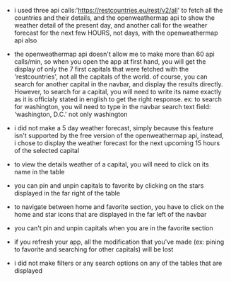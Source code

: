 - i used three api calls:'https://restcountries.eu/rest/v2/all' to fetch all the countries and their details, and the 
openweathermap api to show the weather detail of the present day, and another call for the weather 
forecast for the next few HOURS, not days, with the openweathermap api also

- the openweathermap api doesn't allow me to make more than 60 api calls/min, so when you open the app at first hand,
you will get the display of only the 7 first capitals that were fetched with the 'restcountries', not all the capitals 
of the world. of course, you can search for another capital in the navbar, and display the results directly. However, to
search for a capital, you will need to write its name exactly as it is officialy stated in english to get the 
right response. ex: to search for washington, you wil need to type in the navbar search text field: 
'washington, D.C.' not only washington

- i did not make a 5 day weather forecast, simply because this feature isn't supported by the free 
version of the openweathermap api, instead, i chose to display the weather forecast for the next upcoming 15 hours
of the selected capital

- to view the details weather of a capital, you will need to click on its name in the table

- you can pin and unpin capitals to favorite by clicking on the stars displayed in the far right of the table

- to navigate between home and favorite section, you have to click on the home and star icons that are displayed
in the far left of the navbar

- you can't pin and unpin capitals when you are in the favorite section

- if you refresh your app, all the modification that you've made (ex: pining to favorite and searching for other capitals)
will be lost

- i did not make filters or any search options on any of the tables that are displayed
